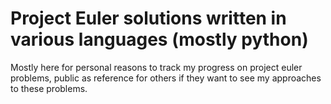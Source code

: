# Project Euler solutions written in various languages (mostly python)
Mostly here for personal reasons to track my progress on project euler problems, public as reference for others if they want to see my approaches to these problems.